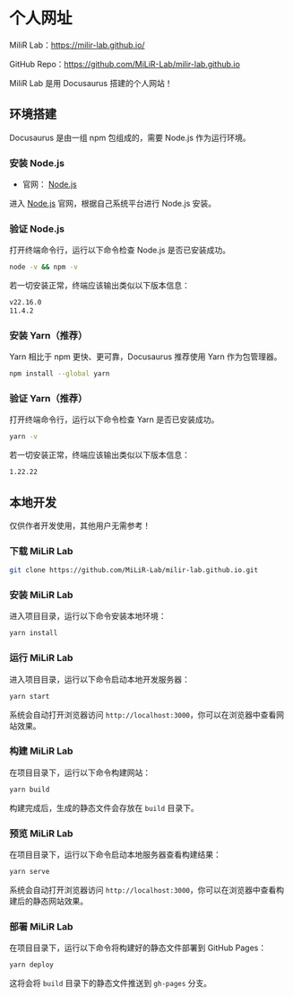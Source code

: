 # 个人网址

MiliR Lab：https://milir-lab.github.io/

GitHub Repo：https://github.com/MiLiR-Lab/milir-lab.github.io

MiliR Lab 是用 Docusaurus 搭建的个人网站！

## 环境搭建

Docusaurus 是由一组 npm 包组成的，需要 Node.js 作为运行环境。

### 安装 Node.js

- 官网： [Node.js](https://nodejs.org/) 

进入 [Node.js](https://nodejs.org/) 官网，根据自己系统平台进行 Node.js 安装。

### 验证 Node.js

打开终端命令行，运行以下命令检查 Node.js 是否已安装成功。

```bash
node -v && npm -v
```

若一切安装正常，终端应该输出类似以下版本信息：
```bash
v22.16.0
11.4.2
```

### 安装 Yarn（推荐）

Yarn 相比于 npm 更快、更可靠，Docusaurus 推荐使用 Yarn 作为包管理器。

```bash
npm install --global yarn
```
### 验证 Yarn（推荐）

打开终端命令行，运行以下命令检查 Yarn 是否已安装成功。

```bash
yarn -v
```
若一切安装正常，终端应该输出类似以下版本信息：
```bash
1.22.22
```

## 本地开发

仅供作者开发使用，其他用户无需参考！

### 下载 MiLiR Lab
```bash
git clone https://github.com/MiLiR-Lab/milir-lab.github.io.git
```

### 安装 MiLiR Lab

进入项目目录，运行以下命令安装本地环境：

```bash
yarn install
```

### 运行 MiLiR Lab

进入项目目录，运行以下命令启动本地开发服务器：

```bash
yarn start
```

系统会自动打开浏览器访问 `http://localhost:3000`，你可以在浏览器中查看网站效果。

### 构建 MiLiR Lab
在项目目录下，运行以下命令构建网站：

```bash
yarn build
```
构建完成后，生成的静态文件会存放在 `build` 目录下。

### 预览 MiLiR Lab
在项目目录下，运行以下命令启动本地服务器查看构建结果：
```bash
yarn serve
```
系统会自动打开浏览器访问 `http://localhost:3000`，你可以在浏览器中查看构建后的静态网站效果。

### 部署 MiLiR Lab
在项目目录下，运行以下命令将构建好的静态文件部署到 GitHub Pages：
```bash
yarn deploy
```
这将会将 `build` 目录下的静态文件推送到 `gh-pages` 分支。